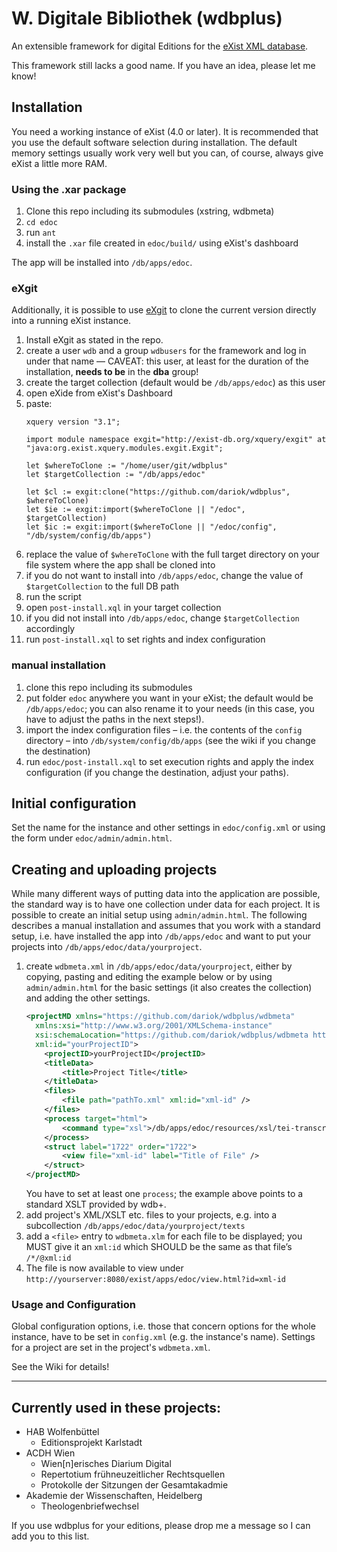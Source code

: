# W. Digitale Bibliothek (wdbplus)

An extensible framework for digital Editions for the [eXist XML database](https://github.com/eXist-db).

This framework still lacks a good name. If you have an idea, please let me know!

## Installation
You need a working instance of eXist (4.0 or later). It is recommended that you use the default software selection 
during installation. The default memory settings usually work very well but you can, of course, always give eXist a
little more RAM.
### Using the .xar package
1. Clone this repo including its submodules (xstring, wdbmeta) 
1. `cd edoc`
1. run `ant`
1. install the `.xar` file created in `edoc/build/` using eXist's dashboard

The app will be installed into `/db/apps/edoc`.

### eXgit
Additionally, it is possible to use [eXgit](https://github.com/dariok/exgit) to clone the current version directly into a running eXist instance.

1. Install eXgit as stated in the repo.
1. create a user `wdb` and a group `wdbusers` for the framework and log in under that name –– CAVEAT: this user, at least for the duration of the installation, **needs to be** in the **dba** group!
1. create the target collection (default would be `/db/apps/edoc`) as this user
1. open eXide from eXist's Dashboard
1. paste:
    ```
    xquery version "3.1";
    
    import module namespace exgit="http://exist-db.org/xquery/exgit" at "java:org.exist.xquery.modules.exgit.Exgit";
    
    let $whereToClone := "/home/user/git/wdbplus"
    let $targetCollection := "/db/apps/edoc"
    
    let $cl := exgit:clone("https://github.com/dariok/wdbplus", $whereToClone)
    let $ie := exgit:import($whereToClone || "/edoc", $targetCollection)
    let $ic := exgit:import($whereToClone || "/edoc/config", "/db/system/config/db/apps")
    ```
1. replace the value of `$whereToClone` with the full target directory on your file system where the app shall be cloned into
1. if you do not want to install into `/db/apps/edoc`, change the value of `$targetCollection` to the full DB path
1. run the script
1. open `post-install.xql` in your target collection
1. if you did not install into `/db/apps/edoc`, change `$targetCollection` accordingly
1. run `post-install.xql` to set rights and index configuration


### manual installation
1. clone this repo including its submodules
1. put folder `edoc` anywhere you want in your eXist; the default would be `/db/apps/edoc`; you can also rename it to your needs (in this case, you have to adjust the paths in the next steps!).
1. import the index configuration files – i.e. the contents of the `config` directory – into `/db/system/config/db/apps` (see the wiki if you change the destination)
1. run `edoc/post-install.xql` to set execution rights and apply the index configuration (if you change the destination, adjust your paths).

## Initial configuration
Set the name for the instance and other settings in `edoc/config.xml` or using the form under `edoc/admin/admin.html`.

## Creating and uploading projects
While many different ways of putting data into the application are possible, the standard way is to have one collection
under data for each project. It is possible to create an initial setup using `admin/admin.html`. The following describes a manual installation and assumes that you work with a standard setup, i.e. have installed the app
into `/db/apps/edoc` and want to put your projects into `/db/apps/edoc/data/yourproject`.

1. create `wdbmeta.xml` in `/db/apps/edoc/data/yourproject`, either by copying, pasting and editing the example below or by using
`admin/admin.html` for the basic settings (it also creates the collection) and adding the other settings.
    ```XML
    <projectMD xmlns="https://github.com/dariok/wdbplus/wdbmeta"
      xmlns:xsi="http://www.w3.org/2001/XMLSchema-instance"
      xsi:schemaLocation="https://github.com/dariok/wdbplus/wdbmeta https://raw.githubusercontent.com/dariok/wdbmeta/master/wdbmeta.xsd"
      xml:id="yourProjectID">
        <projectID>yourProjectID</projectID>
        <titleData>
            <title>Project Title</title>
        </titleData>
        <files>
            <file path="pathTo.xml" xml:id="xml-id" />
        </files>
        <process target="html">
            <command type="xsl">/db/apps/edoc/resources/xsl/tei-transcript.xsl</command>
        </process>
        <struct label="1722" order="1722">
            <view file="xml-id" label="Title of File" />
        </struct>
    </projectMD>
    ```
    You have to set at least one `process`; the example above points to a standard XSLT provided by wdb+.
1. add project's XML/XSLT etc. files to your projects, e.g. into a subcollection `/db/apps/edoc/data/yourproject/texts`
1. add a `<file>` entry to `wdbmeta.xlm` for each file to be displayed; you MUST give it an `xml:id` which SHOULD be the same as that file’s `/*/@xml:id`
1. The file is now available to view under `http://yourserver:8080/exist/apps/edoc/view.html?id=xml-id`

### Usage and Configuration
Global configuration options, i.e. those that concern options for the whole instance, have to be set in `config.xml` (e.g. the instance's name).
Settings for a project are set in the project's `wdbmeta.xml`.

See the Wiki for details!

----

## Currently used in these projects:

* HAB Wolfenbüttel
  * Editionsprojekt Karlstadt
* ACDH Wien
  * Wien[n]erisches Diarium Digital
  * Repertotium frühneuzeitlicher Rechtsquellen
  * Protokolle der Sitzungen der Gesamtakadmie
* Akademie der Wissenschaften, Heidelberg
    * Theologenbriefwechsel

If you use wdbplus for your editions, please drop me a message so I can add you to this list.
